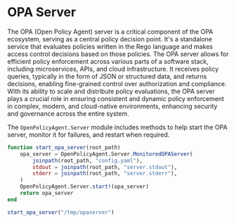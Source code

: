 # OPA Server

The OPA (Open Policy Agent) server is a critical component of the OPA ecosystem, serving as a central policy decision point. It's a standalone service that evaluates policies written in the Rego language and makes access control decisions based on those policies. The OPA server allows for efficient policy enforcement across various parts of a software stack, including microservices, APIs, and cloud infrastructure. It receives policy queries, typically in the form of JSON or structured data, and returns decisions, enabling fine-grained control over authorization and compliance. With its ability to scale and distribute policy evaluations, the OPA server plays a crucial role in ensuring consistent and dynamic policy enforcement in complex, modern, and cloud-native environments, enhancing security and governance across the entire system.

The `OpenPolicyAgent.Server` module includes methods to help start the OPA server,
monitor it for failures, and restart when required.

```julia
function start_opa_server(root_path)
    opa_server = OpenPolicyAgent.Server.MonitoredOPAServer(
        joinpath(root_path, "config.yaml"),
        stdout = joinpath(root_path, "server.stdout"),
        stderr = joinpath(root_path, "server.stderr"),
    )
    OpenPolicyAgent.Server.start!(opa_server)
    return opa_server
end

start_opa_server("/tmp/opaserver")
```
